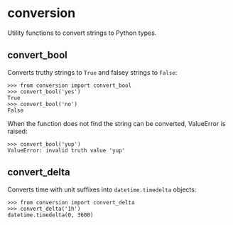 # conversion

Utility functions to convert strings to Python types.


## convert_bool

Converts truthy strings to `True` and falsey strings to `False`:

```
>>> from conversion import convert_bool
>>> convert_bool('yes')
True
>>> convert_bool('no')
False
```

When the function does not find the string can be converted, ValueError is
raised:

```
>>> convert_bool('yup')
ValueError: invalid truth value 'yup'
```


## convert_delta

Converts time with unit suffixes into `datetime.timedelta` objects:

```
>>> from conversion import convert_delta
>>> convert_delta('1h')
datetime.timedelta(0, 3600)
```
